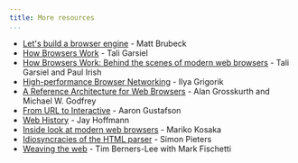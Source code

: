 ```yaml
---
title: More resources
...
```


* [Let's build a browser engine](https://limpet.net/mbrubeck/2014/08/08/toy-layout-engine-1.html) - Matt Brubeck
* [How Browsers Work](https://taligarsiel.com/Projects/howbrowserswork1.htm) - Tali Garsiel
* [How Browsers Work: Behind the scenes of modern web browsers](https://www.html5rocks.com/en/tutorials/internals/howbrowserswork/) - Tali Garsiel and Paul Irish
* [High-performance Browser Networking](https://hpbn.co/) - Ilya Grigorik
* [A Reference Architecture for Web Browsers](https://grosskurth.ca/papers/browser-refarch.pdf) - Alan Grosskurth and Michael W. Godfrey
* [From URL to Interactive](https://alistapart.com/article/from-url-to-interactive/) - Aaron Gustafson
* [Web History](https://css-tricks.com/chapter-1-birth/) - Jay Hoffmann
* [Inside look at modern web browsers](https://developers.google.com/web/updates/2018/09/inside-browser-part1) - Mariko Kosaka
* [Idiosyncracies of the HTML parser](https://htmlparser.info/) - Simon Pieters
* [Weaving the web](https://www.w3.org/People/Berners-Lee/Weaving/Overview.html) - Tim Berners-Lee with Mark Fischetti